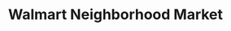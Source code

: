---
title: "Walmart Neighborhood Market"
url: /goldsboro/walmart-neighborhood-market/
shop: supermarket
---